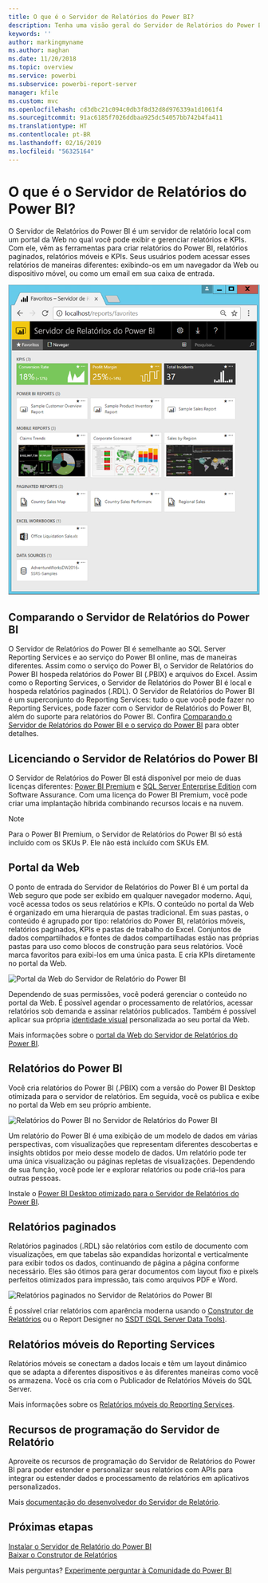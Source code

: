 ```yaml
---
title: O que é o Servidor de Relatórios do Power BI?
description: Tenha uma visão geral do Servidor de Relatórios do Power BI para entender como ele se encaixa no SSRS (Microsoft SQL Server Reporting Services) e no restante do Power BI.
keywords: ''
author: markingmyname
ms.author: maghan
ms.date: 11/20/2018
ms.topic: overview
ms.service: powerbi
ms.subservice: powerbi-report-server
manager: kfile
ms.custom: mvc
ms.openlocfilehash: cd3dbc21c094c0db3f8d32d8d976339a1d1061f4
ms.sourcegitcommit: 91ac6185f7026ddbaa925dc54057bb742b4fa411
ms.translationtype: HT
ms.contentlocale: pt-BR
ms.lasthandoff: 02/16/2019
ms.locfileid: "56325164"
---
```

# <a name="what-is-power-bi-report-server"></a>O que é o Servidor de Relatórios do Power BI?

O Servidor de Relatórios do Power BI é um servidor de relatório local com um portal da Web no qual você pode exibir e gerenciar relatórios e KPIs. Com ele, vêm as ferramentas para criar relatórios do Power BI, relatórios paginados, relatórios móveis e KPIs. Seus usuários podem acessar esses relatórios de maneiras diferentes: exibindo-os em um navegador da Web ou dispositivo móvel, ou como um email em sua caixa de entrada.

![Portal da Web do Servidor de Relatório do Power BI](media/get-started/power-bi-report-server-overview.png)

## <a name="comparing-power-bi-report-server"></a>Comparando o Servidor de Relatórios do Power BI 
O Servidor de Relatórios do Power BI é semelhante ao SQL Server Reporting Services e ao serviço do Power BI online, mas de maneiras diferentes. Assim como o serviço do Power BI, o Servidor de Relatórios do Power BI hospeda relatórios do Power BI (.PBIX) e arquivos do Excel. Assim como o Reporting Services, o Servidor de Relatórios do Power BI é local e hospeda relatórios paginados (.RDL). O Servidor de Relatórios do Power BI é um superconjunto do Reporting Services: tudo o que você pode fazer no Reporting Services, pode fazer com o Servidor de Relatórios do Power BI, além do suporte para relatórios do Power BI. Confira [Comparando o Servidor de Relatórios do Power BI e o serviço do Power BI](compare-report-server-service.md) para obter detalhes.

## <a name="licensing-power-bi-report-server"></a>Licenciando o Servidor de Relatórios do Power BI
O Servidor de Relatórios do Power BI está disponível por meio de duas licenças diferentes: [Power BI Premium](../service-premium.md) e [SQL Server Enterprise Edition](https://www.microsoft.com/sql-server/sql-server-2017-editions) com Software Assurance. Com uma licença do Power BI Premium, você pode criar uma implantação híbrida combinando recursos locais e na nuvem.  

> [!NOTE]
> Para o Power BI Premium, o Servidor de Relatórios do Power BI só está incluído com os SKUs P. Ele não está incluído com SKUs EM.

## <a name="web-portal"></a>Portal da Web
O ponto de entrada do Servidor de Relatórios do Power BI é um portal da Web seguro que pode ser exibido em qualquer navegador moderno. Aqui, você acessa todos os seus relatórios e KPIs. O conteúdo no portal da Web é organizado em uma hierarquia de pastas tradicional. Em suas pastas, o conteúdo é agrupado por tipo: relatórios do Power BI, relatórios móveis, relatórios paginados, KPIs e pastas de trabalho do Excel. Conjuntos de dados compartilhados e fontes de dados compartilhadas estão nas próprias pastas para uso como blocos de construção para seus relatórios. Você marca favoritos para exibi-los em uma única pasta. E cria KPIs diretamente no portal da Web. 

![Portal da Web do Servidor de Relatório do Power BI](media/get-started/web-portal.png)

Dependendo de suas permissões, você poderá gerenciar o conteúdo no portal da Web. É possível agendar o processamento de relatórios, acessar relatórios sob demanda e assinar relatórios publicados. Também é possível aplicar sua própria [identidade visual](https://docs.microsoft.com/sql/reporting-services/branding-the-web-portal) personalizada ao seu portal da Web. 

Mais informações sobre o [portal da Web do Servidor de Relatórios do Power BI](https://docs.microsoft.com/sql/reporting-services/web-portal-ssrs-native-mode).

## <a name="power-bi-reports"></a>Relatórios do Power BI
Você cria relatórios do Power BI (.PBIX) com a versão do Power BI Desktop otimizada para o servidor de relatórios. Em seguida, você os publica e exibe no portal da Web em seu próprio ambiente.

![Relatórios do Power BI no Servidor de Relatórios do Power BI](media/get-started/powerbi-reports.png)

Um relatório do Power BI é uma exibição de um modelo de dados em várias perspectivas, com visualizações que representam diferentes descobertas e insights obtidos por meio desse modelo de dados.  Um relatório pode ter uma única visualização ou páginas repletas de visualizações. Dependendo de sua função, você pode ler e explorar relatórios ou pode criá-los para outras pessoas.

Instale o [Power BI Desktop otimizado para o Servidor de Relatórios do Power BI](quickstart-create-powerbi-report.md).

## <a name="paginated-reports"></a>Relatórios paginados
Relatórios paginados (.RDL) são relatórios com estilo de documento com visualizações, em que tabelas são expandidas horizontal e verticalmente para exibir todos os dados, continuando de página a página conforme necessário. Eles são ótimos para gerar documentos com layout fixo e pixels perfeitos otimizados para impressão, tais como arquivos PDF e Word. 

![Relatórios paginados no Servidor de Relatórios do Power BI](media/get-started/paginated-reports.png)

É possível criar relatórios com aparência moderna usando o [Construtor de Relatórios](https://docs.microsoft.com/sql/reporting-services/report-builder/report-builder-in-sql-server-2016) ou o Report Designer no [SSDT (SQL Server Data Tools)](https://docs.microsoft.com/sql/reporting-services/tools/reporting-services-in-sql-server-data-tools-ssdt). 

## <a name="reporting-services-mobile-reports"></a>Relatórios móveis do Reporting Services
Relatórios móveis se conectam a dados locais e têm um layout dinâmico que se adapta a diferentes dispositivos e às diferentes maneiras como você os armazena. Você os cria com o Publicador de Relatórios Móveis do SQL Server.

Mais informações sobre os [Relatórios móveis do Reporting Services](https://docs.microsoft.com/sql/reporting-services/mobile-reports/create-mobile-reports-with-sql-server-mobile-report-publisher). 

## <a name="report-server-programming-features"></a>Recursos de programação do Servidor de Relatório
Aproveite os recursos de programação do Servidor de Relatórios do Power BI para poder estender e personalizar seus relatórios com APIs para integrar ou estender dados e processamento de relatórios em aplicativos personalizados.

Mais [documentação do desenvolvedor do Servidor de Relatório](https://docs.microsoft.com/sql/reporting-services/reporting-services-developer-documentation).

## <a name="next-steps"></a>Próximas etapas
[Instalar o Servidor de Relatório do Power BI](install-report-server.md)  
[Baixar o Construtor de Relatórios](https://www.microsoft.com/download/details.aspx?id=53613)  

Mais perguntas? [Experimente perguntar à Comunidade do Power BI](https://community.powerbi.com/)


